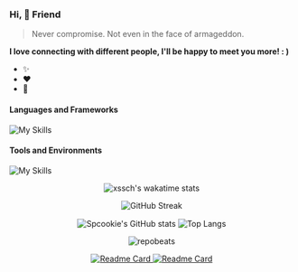 ### Hi, 👋 Friend

>  Never compromise. Not even in the face of armageddon.

**I love connecting with different people, I'll be happy to meet you more! : )**

- ✨
- ❤️
- 🌱

#### Languages and Frameworks
![My Skills](https://skillicons.dev/icons?i=java,kotlin,css,graphql,hibernate,html,js,md,mysql,regex,sass,spring,vue,py,bash&theme=light)

#### Tools and Environments
![My Skills](https://skillicons.dev/icons?i=docker,git,gradle,idea,kafka,linux,nginx,postman,redis,vscode,mongodb,maven&theme=light)

<p align="center">
  <img alt="xssch's wakatime stats" src="https://github-readme-stats.vercel.app/api/wakatime?username=spcookie&layout=compact">
</p>

<p align="center"><img alt="GitHub Streak" src="https://streak-stats.demolab.com?user=spcookie&theme=cobalt&date_format=%5BY%20%5DM%20j&card_width=600"/></p>

<p align="center">
  <img alt="Spcookie's GitHub stats" align="center" src="https://github-readme-stats.vercel.app/api?username=spcookie&count_private=true&show_icons=true&theme=buefy&line_height=20&text_bold=true"/>
  <img alt="Top Langs" align="center" src="https://github-readme-stats.vercel.app/api/top-langs/?username=spcookie&theme=buefy&layout=compact&text_bold=true"/>
</p>

<p align="center">
  <img alt="repobeats" src="https://repobeats.axiom.co/api/embed/7e98cddc6e5cd745b5de4a017c71f67438600df1.svg"/>
</p>

<p align="center">
  <a href="https://github.com/spcookie/live-chat">
    <img alt="Readme Card" src="https://github-readme-stats.vercel.app/api/pin/?username=spcookie&repo=live-chat&show_icons=true&theme=buefy"/>    
  </a>
 <a href="https://github.com/spcookie/live-chat-ui">
   <img alt="Readme Card" src="https://github-readme-stats.vercel.app/api/pin/?username=spcookie&repo=live-chat-ui&show_icons=true&theme=buefy"/>
 </a>
</p>

<!---
spcookie/spcookie is a ✨ special ✨ repository because its `README.md` (this file) appears on your GitHub profile.
You can click the Preview link to take a look at your changes.
--->
